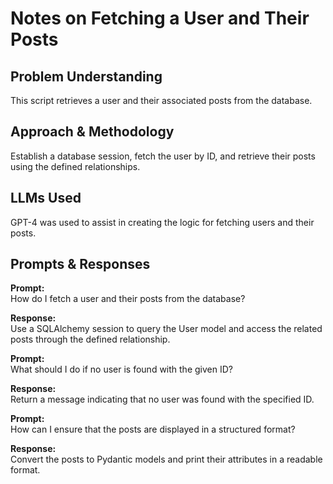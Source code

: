 # Notes on Fetching a User and Their Posts

## Problem Understanding
This script retrieves a user and their associated posts from the database.

## Approach & Methodology
Establish a database session, fetch the user by ID, and retrieve their posts using the defined relationships.

## LLMs Used
GPT-4 was used to assist in creating the logic for fetching users and their posts.

## Prompts & Responses
**Prompt:**  
How do I fetch a user and their posts from the database?

**Response:**  
Use a SQLAlchemy session to query the User model and access the related posts through the defined relationship.

**Prompt:**  
What should I do if no user is found with the given ID?

**Response:**  
Return a message indicating that no user was found with the specified ID.

**Prompt:**  
How can I ensure that the posts are displayed in a structured format?

**Response:**  
Convert the posts to Pydantic models and print their attributes in a readable format.
